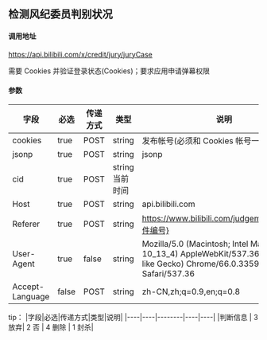 ## 检测风纪委员判别状况

#### 调用地址

https://api.bilibili.com/x/credit/jury/juryCase

需要 Cookies 并验证登录状态(Cookies)；要求应用申请弹幕权限

#### 参数

|字段|必选|传递方式|类型|说明|
|----|----|--------|----|----|
|cookies|true|POST|string|发布帐号(必须和 Cookies 帐号一致)|
|jsonp|true|POST|string|jsonp|
|cid|true|POST|string当前时间|
|Host|true|POST|string|api.bilibili.com|
|Referer|true|POST|string|https://www.bilibili.com/judgement/vote/{案件编号}|
|User-Agent|true|false|string|Mozilla/5.0 (Macintosh; Intel Mac OS X 10_13_4) AppleWebKit/537.36 (KHTML, like Gecko) Chrome/66.0.3359.139 Safari/537.36|
|Accept-Language|false|POST|string|zh-CN,zh;q=0.9,en;q=0.8|

tip：
|字段|必选|传递方式|类型|说明|
|----|----|--------|----|----|
|判断信息  | 3 放弃| 2 否 | 4 删除 | 1 封杀|
